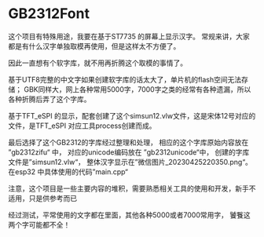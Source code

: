 # GB2312Font

这个项目有特殊用途，我要在基于ST7735 的屏幕上显示汉字。
常规来讲，大家都是有什么汉字单独取模再使用，但是这样太不方便了。

因此一直想有个软字库，就不用再折腾这个取模的事情了。

基于UTF8完整的中文字如果创建软字库的话太大了，单片机的flash空间无法存储；
GBK同样大，网上各种常用5000字，7000字之类的经常有各种遗漏，所以各种折腾后弄了这个字库。


基于TFT_eSPI 的显示，配套创建了这个simsun12.vlw文件，这是宋体12号对应的文件，是TFT_eSPI 对应工具process创建而成。

最后选择了这个GB2312的字库经过整理和处理，
相应的这个字库原始内容放在 ”gb2312zifu“ 中， 
对应的unicode编码放在 ”gb2312unicode“中，
创建的字库文件是”simsun12.vlw“，
整体汉字显示在”微信图片_20230425220350.png“。
在esp32 中具体使用的代码”main.cpp“

注意，这个项目是一些主要内容的堆积，需要熟悉相关工具的使用和开发，新手不适用，只是供参考而已


经过测试，平常使用的文字都在里面，其他各种5000或者7000常用字， 饕餮这两个字可能都不全！



